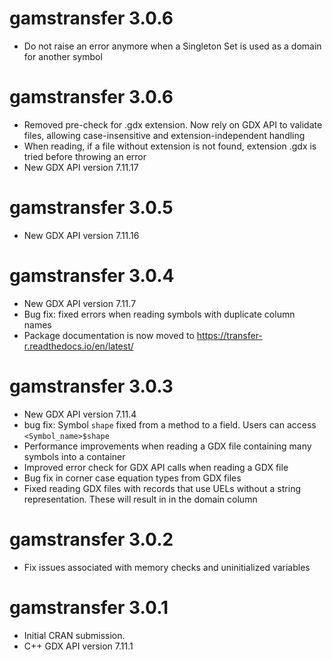 # gamstransfer 3.0.6

* Do not raise an error anymore when a Singleton Set is used as a domain for another symbol

# gamstransfer 3.0.6

* Removed pre-check for .gdx extension. Now rely on GDX API to validate files, allowing case-insensitive and extension-independent handling
* When reading, if a file without extension is not found, extension .gdx is tried before throwing an error
* New GDX API version 7.11.17

# gamstransfer 3.0.5

* New GDX API version 7.11.16

# gamstransfer 3.0.4

* New GDX API version 7.11.7
* Bug fix: fixed errors when reading symbols with duplicate column names
* Package documentation is now moved to https://transfer-r.readthedocs.io/en/latest/

# gamstransfer 3.0.3

* New GDX API version 7.11.4
* bug fix: Symbol `shape` fixed from a method to a field. Users can access `<Symbol_name>$shape`
* Performance improvements when reading a GDX file containing many symbols into a container
* Improved error check for GDX API calls when reading a GDX file
* Bug fix in corner case equation types from GDX files
* Fixed reading GDX files with records that use UELs without a string representation. These will result in <NA> in the domain column

# gamstransfer 3.0.2

* Fix issues associated with memory checks and uninitialized variables

# gamstransfer 3.0.1

* Initial CRAN submission.
* C++ GDX API version 7.11.1
